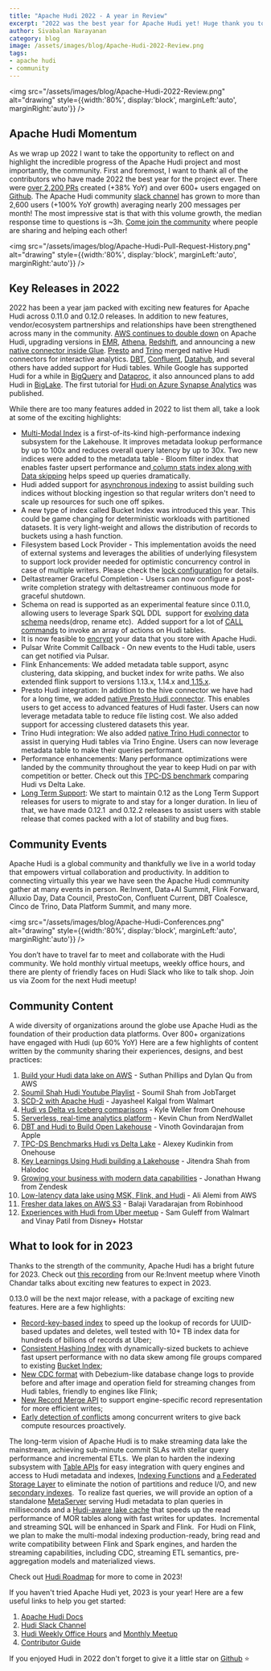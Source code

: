 ```yaml
---
title: "Apache Hudi 2022 - A year in Review"
excerpt: "2022 was the best year for Apache Hudi yet! Huge thank you to everyone who contributed!"
author: Sivabalan Narayanan
category: blog
image: /assets/images/blog/Apache-Hudi-2022-Review.png
tags:
- apache hudi
- community
---
```


<img src="/assets/images/blog/Apache-Hudi-2022-Review.png" alt="drawing" style={{width:'80%', display:'block', marginLeft:'auto', marginRight:'auto'}} />

## Apache Hudi Momentum
As we wrap up 2022 I want to take the opportunity to reflect on and highlight the incredible progress of the Apache Hudi 
project and most importantly, the community. First and foremost, I want to thank all of the contributors who have made 
2022 the best year for the project ever. There were [over 2,200 PRs](https://ossinsight.io/analyze/apache/hudi#pull-requests) 
created (+38% YoY) and over 600+ users engaged on [Github](https://github.com/apache/hudi/). The Apache Hudi community 
[slack channel](https://join.slack.com/t/apache-hudi/shared_invite/zt-2ggm1fub8-_yt4Reu9djwqqVRFC7X49g) has grown to more 
than 2,600 users (+100% YoY growth) averaging nearly 200 messages per month! The most impressive stat is that with this 
volume growth, the median response time to questions is ~3h. [Come join the community](https://join.slack.com/t/apache-hudi/shared_invite/zt-2ggm1fub8-_yt4Reu9djwqqVRFC7X49g) 
where people are sharing and helping each other!

<img src="/assets/images/blog/Apache-Hudi-Pull-Request-History.png" alt="drawing" style={{width:'80%', display:'block', marginLeft:'auto', marginRight:'auto'}} />

## Key Releases in 2022
2022 has been a year jam packed with exciting new features for Apache Hudi across 0.11.0 and 0.12.0 releases. In addition to new features, vendor/ecosystem partnerships and relationships have been strengthened across many in the community. [AWS continues to double down](https://www.onehouse.ai/blog/apache-hudi-native-aws-integrations) on Apache Hudi, upgrading versions in [EMR](https://docs.aws.amazon.com/emr/latest/ReleaseGuide/emr-hudi.html), [Athena](https://docs.aws.amazon.com/athena/latest/ug/querying-hudi.html), [Redshift](https://docs.aws.amazon.com/redshift/latest/dg/c-spectrum-external-tables.html), and announcing a new [native connector inside Glue](https://docs.aws.amazon.com/glue/latest/dg/aws-glue-programming-etl-format-hudi.html). [Presto](https://prestodb.io/docs/current/connector/hudi.html) and [Trino](https://trino.io/docs/current/connector/hudi.html) merged native Hudi connectors for interactive analytics. [DBT](https://hudi.apache.org/blog/2022/07/11/build-open-lakehouse-using-apache-hudi-and-dbt/), [Confluent](https://github.com/apache/hudi/tree/master/hudi-kafka-connect), [Datahub](https://hudi.apache.org/docs/syncing_datahub), and several others have added support for Hudi tables. While Google has supported Hudi for a while in [BigQuery](https://hudi.apache.org/docs/gcp_bigquery/) and [Dataproc](https://cloud.google.com/blog/products/data-analytics/getting-started-with-new-table-formats-on-dataproc), it also announced plans to add Hudi in [BigLake](https://cloud.google.com/blog/products/data-analytics/building-most-open-data-cloud-all-data-all-source-any-platform). The first tutorial for [Hudi on Azure Synapse Analytics](https://www.onehouse.ai/blog/apache-hudi-on-microsoft-azure) was published.

While there are too many features added in 2022 to list them all, take a look at some of the exciting highlights:

- [Multi-Modal Index](https://hudi.apache.org/blog/2022/05/17/Introducing-Multi-Modal-Index-for-the-Lakehouse-in-Apache-Hudi) is a first-of-its-kind high-performance indexing subsystem for the Lakehouse. It improves metadata lookup performance by up to 100x and reduces overall query latency by up to 30x. Two new indices were added to the metadata table - Bloom filter index that enables faster upsert performance and[  column stats index along with Data skipping](https://hudi.apache.org/blog/2022/06/09/Singificant-queries-speedup-from-Hudi-Column-Stats-Index-and-Data-Skipping-features)  helps speed up queries dramatically.
- Hudi added support for [asynchronous indexing](https://hudi.apache.org/releases/release-0.11.0/#async-indexer) to assist building such indices without blocking ingestion so that regular writers don't need to scale up resources for such one off spikes.
- A new type of index called Bucket Index was introduced this year. This could be game changing for deterministic workloads with partitioned datasets. It is very light-weight and allows the distribution of records to buckets using a hash function.
- Filesystem based Lock Provider - This implementation avoids the need of external systems and leverages the abilities of underlying filesystem to support lock provider needed for optimistic concurrency control in case of multiple writers. Please check the [lock configuration](https://hudi.apache.org/docs/configurations#Locks-Configurations) for details.
- Deltastreamer Graceful Completion - Users can now configure a post-write completion strategy with deltastreamer continuous mode for graceful shutdown.
- Schema on read is supported as an experimental feature since 0.11.0, allowing users to leverage Spark SQL DDL  support for [evolving data schema](https://hudi.apache.org/docs/schema_evolution) needs(drop, rename etc).  Added support for a lot of [CALL commands](https://hudi.apache.org/docs/procedures/) to invoke an array of actions on Hudi tables.
- It is now feasible to [encrypt](https://hudi.apache.org/docs/encryption/) your data that you store with Apache Hudi.
- Pulsar Write Commit Callback - On new events to the Hudi table, users can get notified via Pulsar.
- Flink Enhancements: We added metadata table support, async clustering, data skipping, and bucket index for write paths. We also extended flink support to versions 1.13.x, 1.14.x and[  1.15.x](https://hudi.apache.org/releases/release-0.12.0/#bundle-updates).
- Presto Hudi integration: In addition to the hive connector we have had for a long time, we added [native Presto Hudi connector](https://prestodb.io/docs/current/connector/hudi.html). This enables users to get access to advanced features of Hudi faster. Users can now leverage metadata table to reduce file listing cost. We also added support for accessing clustered datasets this year.
- Trino Hudi integration: We also added [native Trino Hudi connector](https://trino.io/docs/current/connector/hudi.html) to assist in querying Hudi tables via Trino Engine. Users can now leverage metadata table to make their queries performant.
- Performance enhancements: Many performance optimizations were landed by the community throughout the year to keep Hudi on par with competition or better. Check out this [TPC-DS benchmark](https://hudi.apache.org/blog/2022/06/29/Apache-Hudi-vs-Delta-Lake-transparent-tpc-ds-lakehouse-performance-benchmarks) comparing Hudi vs Delta Lake.
- [Long Term Support](https://hudi.apache.org/releases/release-0.12.3#long-term-support): We start to maintain 0.12 as the Long Term Support releases for users to migrate to and stay for a longer duration. In lieu of that, we have made 0.12.1  and 0.12.2 releases to assist users with stable release that comes packed with a lot of stability and bug fixes.

## Community Events
Apache Hudi is a global community and thankfully we live in a world today that empowers virtual collaboration and productivity. In addition to connecting virtually this year we have seen the Apache Hudi community gather at many events in person. Re:Invent, Data+AI Summit, Flink Forward, Alluxio Day, Data Council, PrestoCon, Confluent Current, DBT Coalesce, Cinco de Trino, Data Platform Summit, and many more.

<img src="/assets/images/blog/Apache-Hudi-Conferences.png" alt="drawing" style={{width:'80%', display:'block', marginLeft:'auto', marginRight:'auto'}} />

You don’t have to travel far to meet and collaborate with the Hudi community. We hold monthly virtual meetups, weekly office hours, and there are plenty of friendly faces on Hudi Slack who like to talk shop. Join us via Zoom for the next Hudi meetup!

## Community Content
A wide diversity of organizations around the globe use Apache Hudi as the foundation of their production data platforms. Over 800+ organizations have engaged with Hudi (up 60% YoY) Here are a few highlights of content written by the community sharing their experiences, designs, and best practices:

1. [Build your Hudi data lake on AWS](https://aws.amazon.com/blogs/big-data/part-1-build-your-apache-hudi-data-lake-on-aws-using-amazon-emr/) - Suthan Phillips and Dylan Qu from AWS
2. [Soumil Shah Hudi Youtube Playlist](https://www.youtube.com/playlist?list=PLL2hlSFBmWwwbMpcyMjYuRn8cN99gFSY6) - Soumil Shah from JobTarget
3. [SCD-2 with Apache Hudi](https://medium.com/walmartglobaltech/implementation-of-scd-2-slowly-changing-dimension-with-apache-hudi-465e0eb94a5) - Jayasheel Kalgal from Walmart
4. [Hudi vs Delta vs Iceberg comparisons](https://www.onehouse.ai/blog/apache-hudi-vs-delta-lake-vs-apache-iceberg-lakehouse-feature-comparison) - Kyle Weller from Onehouse
5. [Serverless, real-time analytics platform](https://aws.amazon.com/blogs/big-data/how-nerdwallet-uses-aws-and-apache-hudi-to-build-a-serverless-real-time-analytics-platform/) - Kevin Chun from NerdWallet
6. [DBT and Hudi to Build Open Lakehouse](https://hudi.apache.org/blog/2022/07/11/build-open-lakehouse-using-apache-hudi-and-dbt/) - Vinoth Govindarajan from Apple
7. [TPC-DS Benchmarks Hudi vs Delta Lake](https://www.onehouse.ai/blog/apache-hudi-vs-delta-lake-transparent-tpc-ds-lakehouse-performance-benchmarks) - Alexey Kudinkin from Onehouse
8. [Key Learnings Using Hudi building a Lakehouse](https://blogs.halodoc.io/key-learnings-on-using-apache-hudi-in-building-lakehouse-architecture-halodoc/) - Jitendra Shah from Halodoc
9. [Growing your business with modern data capabilities](https://aws.amazon.com/blogs/architecture/insights-for-ctos-part-3-growing-your-business-with-modern-data-capabilities/) - Jonathan Hwang from Zendesk
10. [Low-latency data lake using MSK, Flink, and Hudi](https://aws.amazon.com/blogs/big-data/create-a-low-latency-source-to-data-lake-pipeline-using-amazon-msk-connect-apache-flink-and-apache-hudi/) - Ali Alemi from AWS
11. [Fresher data lakes on AWS S3](https://robinhood.engineering/author-balaji-varadarajan-e3f496815ebf) - Balaji Varadarajan from Robinhood
12. [Experiences with Hudi from Uber meetup](https://www.youtube.com/watch?v=ZamXiT9aqs8) - Sam Guleff from Walmart and Vinay Patil from Disney+ Hotstar

## What to look for in 2023
Thanks to the strength of the community, Apache Hudi has a bright future for 2023. Check out [this recording](https://youtu.be/9LPSdd-AS8E?t=2090) from our Re:Invent meetup where Vinoth Chandar talks about exciting new features to expect in 2023.

0.13.0 will be the next major release, with a package of exciting new features. Here are a few highlights:

- [Record-key-based index](https://cwiki.apache.org/confluence/display/HUDI/RFC-08++Record+level+indexing+mechanisms+for+Hudi+datasets) to speed up the lookup of records for UUID-based updates and deletes, well tested with 10+ TB index data for hundreds of billions of records at Uber;
- [Consistent Hashing Index](https://github.com/apache/hudi/blob/master/rfc/rfc-42/rfc-42.md) with dynamically-sized buckets to achieve fast upsert performance with no data skew among file groups compared to existing [Bucket Index](https://cwiki.apache.org/confluence/display/HUDI/RFC+-+29%3A+Hash+Index);
- [New CDC format](https://github.com/apache/hudi/blob/master/rfc/rfc-51/rfc-51.md) with Debezium-like database change logs to provide before and after image and operation field for streaming changes from Hudi tables, friendly to engines like Flink;
- [New Record Merge API](https://github.com/apache/hudi/blob/master/rfc/rfc-46/rfc-46.md) to support engine-specific record representation for more efficient writes;
- [Early detection of conflicts](https://github.com/apache/hudi/blob/master/rfc/rfc-56/rfc-56.md) among concurrent writers to give back compute resources proactively.

The long-term vision of Apache Hudi is to make streaming data lake the mainstream, achieving sub-minute commit SLAs with stellar query performance and incremental ETLs.  We plan to harden the indexing subsystem with [Table APIs](https://github.com/apache/hudi/pull/7080) for easy integration with query engines and access to Hudi metadata and indexes, [Indexing Functions](https://github.com/apache/hudi/pull/7235) and [a Federated Storage Layer](https://github.com/apache/hudi/blob/master/rfc/rfc-60/rfc-60.md) to eliminate the notion of partitions and reduce I/O, and new [secondary indexes](https://github.com/apache/hudi/pull/5370).  To realize fast queries, we will provide an option of a standalone [MetaServer](https://github.com/apache/hudi/pull/4718) serving Hudi metadata to plan queries in milliseconds and a [Hudi-aware lake cache](https://docs.google.com/presentation/d/1QBgLw11TM2Qf1KUESofGrQDb63EuggNCpPaxc82Kldo/edit#slide=id.gf7e0551254_0_5) that speeds up the read performance of MOR tables along with fast writes for updates.  Incremental and streaming SQL will be enhanced in Spark and Flink.  For Hudi on Flink, we plan to make the multi-modal indexing production-ready, bring read and write compatibility between Flink and Spark engines, and harden the streaming capabilities, including CDC, streaming ETL semantics, pre-aggregation models and materialized views.

Check out [Hudi Roadmap](https://hudi.apache.org/roadmap) for more to come in 2023!

If you haven't tried Apache Hudi yet, 2023 is your year! Here are a few useful links to help you get started:
 
1. [Apache Hudi Docs](https://hudi.apache.org/docs/overview)
2. [Hudi Slack Channel](https://join.slack.com/t/apache-hudi/shared_invite/zt-2ggm1fub8-_yt4Reu9djwqqVRFC7X49g)
3. [Hudi Weekly Office Hours](https://hudi.apache.org/community/office_hours) and [Monthly Meetup](https://hudi.apache.org/community/syncs#monthly-community-call)
4. [Contributor Guide](https://hudi.apache.org/contribute/how-to-contribute)

If you enjoyed Hudi in 2022 don't forget to give it a little star on [Github](https://github.com/apache/hudi/) ⭐